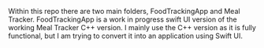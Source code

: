 Within this repo there are two main folders, FoodTrackingApp and Meal Tracker. FoodTrackingApp is a work in progress swift UI version of the working Meal Tracker C++ version. I mainly use the C++ version as it is fully functional, but I am trying to convert it into an application using Swift UI.
